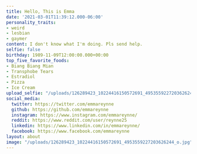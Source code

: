 ```yaml
---
title: Hello, This is Emma
date: '2021-03-01T11:39:12.000-06:00'
personality_traits:
- weird
- lesbian
- gaymer
content: I don't know what I'm doing. Pls send help.
selfie: false
birthday: 1989-11-09T12:00:00.000+00:00
top_five_favorite_foods:
- Biang Biang Mian
- Transphobe Tears
- Estradiol
- Pizza
- Ice Cream
upload_selfie: "/uploads/126289423_10224416150572691_4953559227203626244_o.jpg"
social_media:
  twitter: https://twitter.com/emmareynne
  github: https://github.com/emmareynne
  instagram: https://www.instagram.com/emmareynne/
  reddit: https://www.reddit.com/user/reynne25
  linkedin: https://www.linkedin.com/in/emmareynne/
  facebook: https://www.facebook.com/emmareynne
layout: about
image: "/uploads/126289423_10224416150572691_4953559227203626244_o.jpg"
---
```

